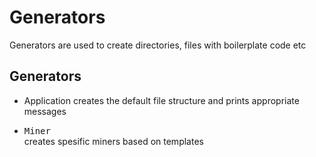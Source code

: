 # Generators

Generators are used to create directories, files with boilerplate code etc


## Generators

* Application
  creates the default file structure and prints appropriate messages

* <tt>Miner </tt>  
      creates spesific miners based on templates

